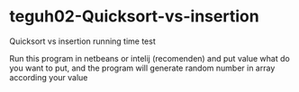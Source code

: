 # teguh02-Quicksort-vs-insertion
Quicksort vs insertion running time test

Run this program in netbeans or intelij (recomenden) and put value what do you want to put, and the program will generate random number in array according your value
